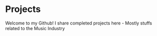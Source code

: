 # Projects 
 Welcome to my Github! I share completed projects here - Mostly stuffs related to the Music Industry
